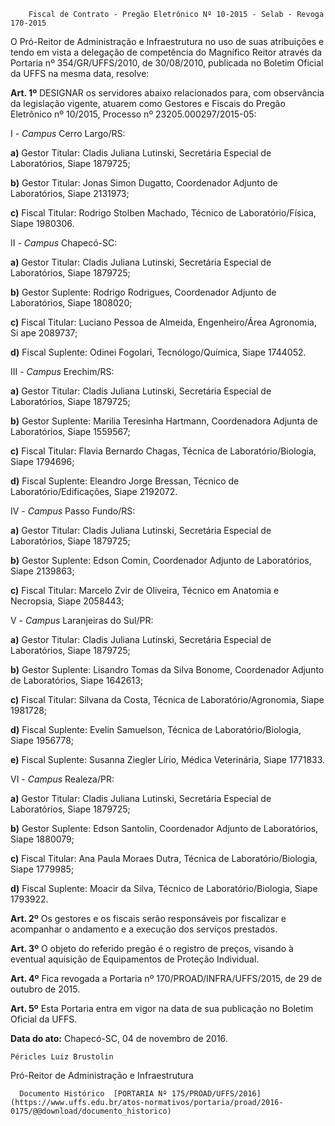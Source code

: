         Fiscal de Contrato - Pregão Eletrônico Nº 10-2015 - Selab - Revoga 170-2015  

O Pró-Reitor de Administração e Infraestrutura no uso de suas atribuições e tendo em vista a delegação de competência do Magnífico Reitor através da Portaria nº 354/GR/UFFS/2010, de 30/08/2010, publicada no Boletim Oficial da UFFS na mesma data, resolve:

 **Art. 1º** DESIGNAR os servidores abaixo relacionados para, com observância da legislação vigente, atuarem como Gestores e Fiscais do Pregão Eletrônico nº 10/2015, Processo nº 23205.000297/2015-05:

 I - *Campus* Cerro Largo/RS:

 **a)** Gestor Titular: Cladis Juliana Lutinski, Secretária Especial de Laboratórios, Siape 1879725;

 **b)** Gestor Titular: Jonas Simon Dugatto, Coordenador Adjunto de Laboratórios, Siape 2131973;

 **c)** Fiscal Titular: Rodrigo Stolben Machado, Técnico de Laboratório/Física, Siape 1980306.

 II - *Campus* Chapecó-SC:

 **a)** Gestor Titular: Cladis Juliana Lutinski, Secretária Especial de Laboratórios, Siape 1879725;

 **b)** Gestor Suplente: Rodrigo Rodrigues, Coordenador Adjunto de Laboratórios, Siape 1808020;

 **c)** Fiscal Titular: Luciano Pessoa de Almeida, Engenheiro/Área Agronomia, Si ape 2089737;

 **d)** Fiscal Suplente: Odinei Fogolari, Tecnólogo/Química, Siape 1744052.

 III - *Campus* Erechim/RS:

 **a)** Gestor Titular: Cladis Juliana Lutinski, Secretária Especial de Laboratórios, Siape 1879725;

 **b)** Gestor Suplente: Marilia Teresinha Hartmann, Coordenadora Adjunta de Laboratórios, Siape 1559567;

 **c)** Fiscal Titular: Flavia Bernardo Chagas, Técnica de Laboratório/Biologia, Siape 1794696;

 **d)** Fiscal Suplente: Eleandro Jorge Bressan, Técnico de Laboratório/Edificações, Siape 2192072.

 IV - *Campus* Passo Fundo/RS:

 **a)** Gestor Titular: Cladis Juliana Lutinski, Secretária Especial de Laboratórios, Siape 1879725;

 **b)** Gestor Suplente: Edson Comin, Coordenador Adjunto de Laboratórios, Siape 2139863;

 **c)** Fiscal Titular: Marcelo Zvir de Oliveira, Técnico em Anatomia e Necropsia, Siape 2058443;

 V - *Campus* Laranjeiras do Sul/PR:

 **a)** Gestor Titular: Cladis Juliana Lutinski, Secretária Especial de Laboratórios, Siape 1879725;

 **b)** Gestor Suplente: Lisandro Tomas da Silva Bonome, Coordenador Adjunto de Laboratórios, Siape 1642613;

 **c)** Fiscal Titular: Silvana da Costa, Técnica de Laboratório/Agronomia, Siape 1981728;

 **d)** Fiscal Suplente: Evelin Samuelson, Técnica de Laboratório/Biologia, Siape 1956778;

 **e)** Fiscal Suplente: Susanna Ziegler Lírio, Médica Veterinária, Siape 1771833.

 VI - *Campus* Realeza/PR:

 **a)** Gestor Titular: Cladis Juliana Lutinski, Secretária Especial de Laboratórios, Siape 1879725;

 **b)** Gestor Suplente: Edson Santolin, Coordenador Adjunto de Laboratórios, Siape 1880079;

 **c)** Fiscal Titular: Ana Paula Moraes Dutra, Técnica de Laboratório/Biologia, Siape 1779985;

 **d)** Fiscal Suplente: Moacir da Silva, Técnico de Laboratório/Biologia, Siape 1793922.

 **Art. 2º** Os gestores e os fiscais serão responsáveis por fiscalizar e acompanhar o andamento e a execução dos serviços prestados.

 **Art. 3º** O objeto do referido pregão é o registro de preços, visando à eventual aquisição de Equipamentos de Proteção Individual.

 **Art. 4º** Fica revogada a Portaria nº 170/PROAD/INFRA/UFFS/2015, de 29 de outubro de 2015.

 **Art. 5º** Esta Portaria entra em vigor na data de sua publicação no Boletim Oficial da UFFS.

  

   **Data do ato:** Chapecó-SC, 04 de novembro de 2016.   
 

    Péricles Luiz Brustolin   
 Pró-Reitor de Administração e Infraestrutura 

      Documento Histórico  [PORTARIA Nº 175/PROAD/UFFS/2016](https://www.uffs.edu.br/atos-normativos/portaria/proad/2016-0175/@@download/documento_historico)     
      